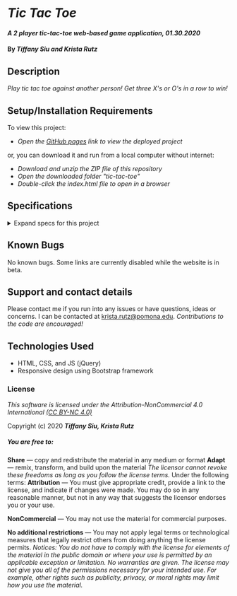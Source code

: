 # _Tic Tac Toe_

#### _A 2 player tic-tac-toe web-based game application, 01.30.2020_

#### By _**Tiffany Siu and Krista Rutz**_

## Description

_Play tic tac toe against another person! Get three X's or O's in a row to win!_

## Setup/Installation Requirements

To view this project:

* _Open the [GitHub pages](https://kristarutz.github.io/tic-tac-toe/) link to view the deployed project_

or, you can download it and run from a local computer without internet:

* _Download and unzip the ZIP file of this repository_
* _Open the downloaded folder "tic-tac-toe"_
* _Double-click the index.html file to open in a browser_

## Specifications

<details>
  <summary>Expand specs for this project</summary>
* When players hit "Play" button, new game is created and board drawn
  * Example Input: click "Play"
  * Example Output: empty board appears with 9 spaces made with 3 spaces per row
* When first player clicks on an empty spot an X appears or disappears
  * Example Input: click on spot in grid
  * Example Output: X appears on that spot
* When second player clicks on an empty spot an O appears or disappears
  * Example Input: click on spot in grid
  * Example Output: O appears on that spot
* When a player clicks on a filled spot, they will be warned that it is not a valid move
  * Example Input: click filled spot
  * Example Output: "Not a valid move!"
* When player does a valid move and clicks "Submit", then X or O is drawn on board
  * Example Input: click on spot and then click "Submit"
  * Example Output: X or O permanently on spot
* When submitted, player will switch if total game moves are < 5
  * Example Input: player 1 click "Submit"
  * Example Output: switch to player 2's turn
* When submitted, player will have board evaluated if total game moves are > 5
  * Example Input: player 1 click "Submit"
  * Example Output: check if player 1 won
* If a player's move evaluated to make that player win, indicate winning line and player
  * Example Input: player 1 click winning spot and click "Submit"
  * Example Output: show winning line and "Player 1 wins!"
* On game over screen if player clicks "Play again" show initial "Play" button and start screen
  * Example Input: click "Play again"
  * Example Output: show "Play" button to start again
* If all spots filled and no winner found, show game over screen with "It's a cat's game! You've tied!"
  * Example Input: 9 turns and no winner
  * Example Output: show game over screen and indicate a tie                                                            
</details>                                                           

## Known Bugs

No known bugs. Some links are currently disabled while the website is in beta.

## Support and contact details

Please contact me if you run into any issues or have questions, ideas or concerns.  I can be contacted at <krista.rutz@pomona.edu>. _Contributions to the code are encouraged!_

## Technologies Used

* HTML, CSS, and JS (jQuery)
* Responsive design using Bootstrap framework

### License

*This software is licensed under the Attribution-NonCommercial 4.0 International [(CC BY-NC 4.0)](https://creativecommons.org/licenses/by-nc/4.0/legalcode)*

Copyright (c) 2020 **_Tiffany Siu, Krista Rutz_**

##### You are free to:
**Share** — copy and redistribute the material in any medium or format
**Adapt** — remix, transform, and build upon the material
_The licensor cannot revoke these freedoms as long as you follow the license terms._
Under the following terms:
**Attribution** — You must give appropriate credit, provide a link to the license, and indicate if changes were made. You may do so in any reasonable manner, but not in any way that suggests the licensor endorses you or your use.

**NonCommercial** — You may not use the material for commercial purposes.

**No additional restrictions** — You may not apply legal terms or technological measures that legally restrict others from doing anything the license permits.
_Notices:
You do not have to comply with the license for elements of the material in the public domain or where your use is permitted by an applicable exception or limitation.
No warranties are given. The license may not give you all of the permissions necessary for your intended use. For example, other rights such as publicity, privacy, or moral rights may limit how you use the material._
